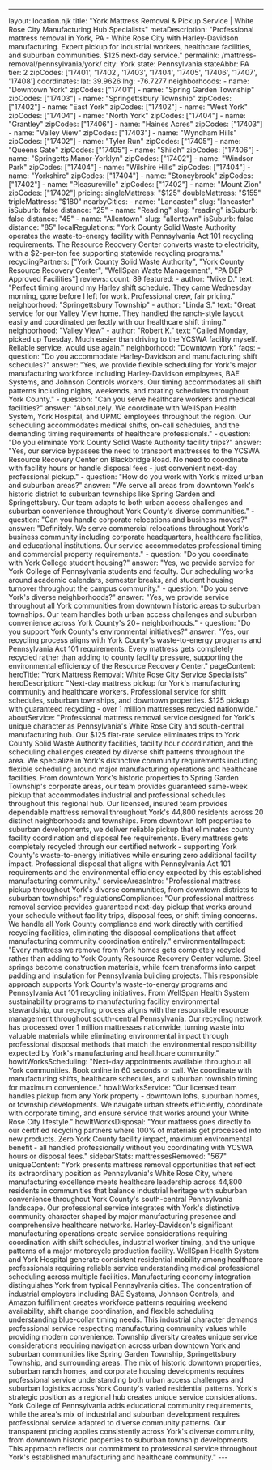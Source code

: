 ---
layout: location.njk
title: "York Mattress Removal & Pickup Service | White Rose City Manufacturing Hub Specialists" metaDescription: "Professional mattress removal in York, PA - White Rose City with Harley-Davidson manufacturing. Expert pickup for industrial workers, healthcare facilities, and suburban communities. $125 next-day service."
permalink: /mattress-removal/pennsylvania/york/
city: York state: Pennsylvania stateAbbr: PA tier: 2 zipCodes: ['17401', '17402', '17403', '17404', '17405', '17406', '17407', '17408'] coordinates: lat: 39.9626 lng: -76.7277 neighborhoods: - name: "Downtown York" zipCodes: ["17401"] - name: "Spring Garden Township" zipCodes: ["17403"] - name: "Springettsbury Township" zipCodes: ["17402"] - name: "East York" zipCodes: ["17402"] - name: "West York" zipCodes: ["17404"] - name: "North York" zipCodes: ["17404"] - name: "Grantley" zipCodes: ["17406"] - name: "Haines Acres" zipCodes: ["17403"] - name: "Valley View" zipCodes: ["17403"] - name: "Wyndham Hills" zipCodes: ["17402"] - name: "Tyler Run" zipCodes: ["17405"] - name: "Queens Gate" zipCodes: ["17405"] - name: "Shiloh" zipCodes: ["17406"] - name: "Springetts Manor-Yorklyn" zipCodes: ["17402"] - name: "Windsor Park" zipCodes: ["17404"] - name: "Wilshire Hills" zipCodes: ["17404"] - name: "Yorkshire" zipCodes: ["17404"] - name: "Stoneybrook" zipCodes: ["17402"] - name: "Pleasureville" zipCodes: ["17402"] - name: "Mount Zion" zipCodes: ["17402"] pricing: singleMattress: "$125" doubleMattress: "$155" tripleMattress: "$180" nearbyCities: - name: "Lancaster" slug: "lancaster" isSuburb: false distance: "25" - name: "Reading" slug: "reading" isSuburb: false distance: "45" - name: "Allentown" slug: "allentown" isSuburb: false distance: "85" localRegulations: "York County Solid Waste Authority operates the waste-to-energy facility with Pennsylvania Act 101 recycling requirements. The Resource Recovery Center converts waste to electricity, with a $2-per-ton fee supporting statewide recycling programs." recyclingPartners: ["York County Solid Waste Authority", "York County Resource Recovery Center", "WellSpan Waste Management", "PA DEP Approved Facilities"] reviews: count: 89 featured: - author: "Mike D." text: "Perfect timing around my Harley shift schedule. They came Wednesday morning, gone before I left for work. Professional crew, fair pricing." neighborhood: "Springettsbury Township" - author: "Linda S." text: "Great service for our Valley View home. They handled the ranch-style layout easily and coordinated perfectly with our healthcare shift timing." neighborhood: "Valley View" - author: "Robert K." text: "Called Monday, picked up Tuesday. Much easier than driving to the YCSWA facility myself. Reliable service, would use again." neighborhood: "Downtown York" faqs: - question: "Do you accommodate Harley-Davidson and manufacturing shift schedules?" answer: "Yes, we provide flexible scheduling for York's major manufacturing workforce including Harley-Davidson employees, BAE Systems, and Johnson Controls workers. Our timing accommodates all shift patterns including nights, weekends, and rotating schedules throughout York County." - question: "Can you serve healthcare workers and medical facilities?" answer: "Absolutely. We coordinate with WellSpan Health System, York Hospital, and UPMC employees throughout the region. Our scheduling accommodates medical shifts, on-call schedules, and the demanding timing requirements of healthcare professionals." - question: "Do you eliminate York County Solid Waste Authority facility trips?" answer: "Yes, our service bypasses the need to transport mattresses to the YCSWA Resource Recovery Center on Blackbridge Road. No need to coordinate with facility hours or handle disposal fees - just convenient next-day professional pickup." - question: "How do you work with York's mixed urban and suburban areas?" answer: "We serve all areas from downtown York's historic district to suburban townships like Spring Garden and Springettsbury. Our team adapts to both urban access challenges and suburban convenience throughout York County's diverse communities." - question: "Can you handle corporate relocations and business moves?" answer: "Definitely. We serve commercial relocations throughout York's business community including corporate headquarters, healthcare facilities, and educational institutions. Our service accommodates professional timing and commercial property requirements." - question: "Do you coordinate with York College student housing?" answer: "Yes, we provide service for York College of Pennsylvania students and faculty. Our scheduling works around academic calendars, semester breaks, and student housing turnover throughout the campus community." - question: "Do you serve York's diverse neighborhoods?" answer: "Yes, we provide service throughout all York communities from downtown historic areas to suburban townships. Our team handles both urban access challenges and suburban convenience across York County's 20+ neighborhoods." - question: "Do you support York County's environmental initiatives?" answer: "Yes, our recycling process aligns with York County's waste-to-energy programs and Pennsylvania Act 101 requirements. Every mattress gets completely recycled rather than adding to county facility pressure, supporting the environmental efficiency of the Resource Recovery Center." pageContent: heroTitle: "York Mattress Removal: White Rose City Service Specialists" heroDescription: "Next-day mattress pickup for York's manufacturing community and healthcare workers. Professional service for shift schedules, suburban townships, and downtown properties. $125 pickup with guaranteed recycling - over 1 million mattresses recycled nationwide." aboutService: "Professional mattress removal service designed for York's unique character as Pennsylvania's White Rose City and south-central manufacturing hub. Our $125 flat-rate service eliminates trips to York County Solid Waste Authority facilities, facility hour coordination, and the scheduling challenges created by diverse shift patterns throughout the area. We specialize in York's distinctive community requirements including flexible scheduling around major manufacturing operations and healthcare facilities. From downtown York's historic properties to Spring Garden Township's corporate areas, our team provides guaranteed same-week pickup that accommodates industrial and professional schedules throughout this regional hub. Our licensed, insured team provides dependable mattress removal throughout York's 44,800 residents across 20 distinct neighborhoods and townships. From downtown loft properties to suburban developments, we deliver reliable pickup that eliminates county facility coordination and disposal fee requirements. Every mattress gets completely recycled through our certified network - supporting York County's waste-to-energy initiatives while ensuring zero additional facility impact. Professional disposal that aligns with Pennsylvania Act 101 requirements and the environmental efficiency expected by this established manufacturing community." serviceAreasIntro: "Professional mattress pickup throughout York's diverse communities, from downtown districts to suburban townships:" regulationsCompliance: "Our professional mattress removal service provides guaranteed next-day pickup that works around your schedule without facility trips, disposal fees, or shift timing concerns. We handle all York County compliance and work directly with certified recycling facilities, eliminating the disposal complications that affect manufacturing community coordination entirely." environmentalImpact: "Every mattress we remove from York homes gets completely recycled rather than adding to York County Resource Recovery Center volume. Steel springs become construction materials, while foam transforms into carpet padding and insulation for Pennsylvania building projects. This responsible approach supports York County's waste-to-energy programs and Pennsylvania Act 101 recycling initiatives. From WellSpan Health System sustainability programs to manufacturing facility environmental stewardship, our recycling process aligns with the responsible resource management throughout south-central Pennsylvania. Our recycling network has processed over 1 million mattresses nationwide, turning waste into valuable materials while eliminating environmental impact through professional disposal methods that match the environmental responsibility expected by York's manufacturing and healthcare community." howItWorksScheduling: "Next-day appointments available throughout all York communities. Book online in 60 seconds or call. We coordinate with manufacturing shifts, healthcare schedules, and suburban township timing for maximum convenience." howItWorksService: "Our licensed team handles pickup from any York property - downtown lofts, suburban homes, or township developments. We navigate urban streets efficiently, coordinate with corporate timing, and ensure service that works around your White Rose City lifestyle." howItWorksDisposal: "Your mattress goes directly to our certified recycling partners where 100% of materials get processed into new products. Zero York County facility impact, maximum environmental benefit - all handled professionally without you coordinating with YCSWA hours or disposal fees." sidebarStats: mattressesRemoved: "567" uniqueContent: "York presents mattress removal opportunities that reflect its extraordinary position as Pennsylvania's White Rose City, where manufacturing excellence meets healthcare leadership across 44,800 residents in communities that balance industrial heritage with suburban convenience throughout York County's south-central Pennsylvania landscape. Our professional service integrates with York's distinctive community character shaped by major manufacturing presence and comprehensive healthcare networks. Harley-Davidson's significant manufacturing operations create service considerations requiring coordination with shift schedules, industrial worker timing, and the unique patterns of a major motorcycle production facility. WellSpan Health System and York Hospital generate consistent residential mobility among healthcare professionals requiring reliable service understanding medical professional scheduling across multiple facilities. Manufacturing economy integration distinguishes York from typical Pennsylvania cities. The concentration of industrial employers including BAE Systems, Johnson Controls, and Amazon fulfillment creates workforce patterns requiring weekend availability, shift change coordination, and flexible scheduling understanding blue-collar timing needs. This industrial character demands professional service respecting manufacturing community values while providing modern convenience. Township diversity creates unique service considerations requiring navigation across urban downtown York and suburban communities like Spring Garden Township, Springettsbury Township, and surrounding areas. The mix of historic downtown properties, suburban ranch homes, and corporate housing developments requires professional service understanding both urban access challenges and suburban logistics across York County's varied residential patterns. York's strategic position as a regional hub creates unique service considerations. York College of Pennsylvania adds educational community requirements, while the area's mix of industrial and suburban development requires professional service adapted to diverse community patterns. Our transparent pricing applies consistently across York's diverse community, from downtown historic properties to suburban township developments. This approach reflects our commitment to professional service throughout York's established manufacturing and healthcare community." ---